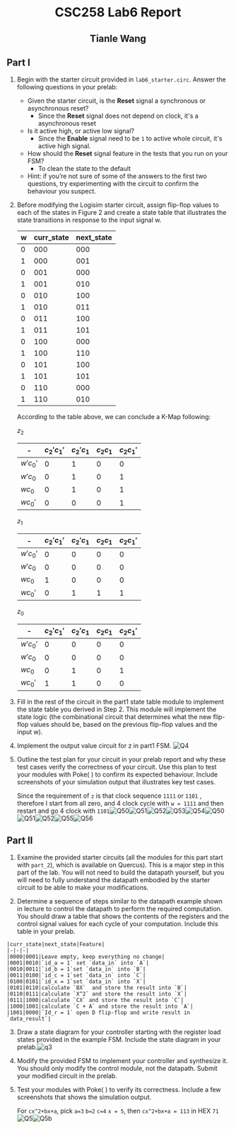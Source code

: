 <h1><center>CSC258 Lab6 Report</center></h1>
<h2><center>Tianle Wang</center></h2>

## Part I
1. Begin with the starter circuit provided in `lab6_starter.circ`. Answer the following questions in your prelab:
	- Given the starter circuit, is the **Reset** signal a synchronous or asynchronous reset?
	    - Since the **Reset** signal does not depend on clock, it's a asynchronous reset
	- Is it active high, or active low signal?
	    - Since the **Enable** signal need to be `1` to active whole circuit, it's active high signal.
	- How should the **Reset** signal feature in the tests that you run on your FSM? 
	  - To clean the state to the default
	- Hint: if you’re not sure of some of the answers to the first two questions, try experimenting with the circuit to confirm the behaviour you suspect.
	
2. Before modifying the Logisim starter circuit, assign flip-flop values to each of the states in Figure 2 and create a state table that illustrates the state transitions in response to the input signal w. 

    | w    | curr_state | next_state |
    | ---- | ---------- | ---------- |
    | 0    | 000        | 000        |
    | 1    | 000        | 001        |
    | 0    | 001        | 000        |
    | 1    | 001        | 010        |
    | 0    | 010        | 100        |
    | 1    | 010        | 011        |
    | 0    | 011        | 100        |
    | 1    | 011        | 101        |
    | 0    | 100        | 000        |
    | 1    | 100        | 110        |
    | 0    | 101        | 100        |
    | 1    | 101        | 101        |
    | 0    | 110        | 000        |
    | 1    | 110        | 010        |

    According to the table above, we can conclude a K-Map following:

    $z_2$

    | - |$c_2'c_1'$ | $c_2'c_1$| $c_2c_1$ | $c_2c_1'$ |
    | - |  -		 |	-	  | 	-	 |	-	 |
    | $w'c_0'$ | 0 | 1 | 0 | 0 |
    | $w'c_0$ | 0 | 1 | 0 | 1 |
    | $wc_0$ | 0 | 1 | 0 | 1 |
    | $wc_0'$ | 0 | 0 | 0 | 1 |

    $z_1$

    | - |$c_2'c_1'$ | $c_2'c_1$| $c_2c_1$ | $c_2c_1'$ |
    | - |  -		 |	-	  | 	-	 |	-	 |
    | $w'c_0'$ | 0 | 0 | 0 | 0 |
    | $w'c_0$ | 0 | 0 | 0 | 0 |
    | $wc_0$ | 1 | 0 | 0 | 0 |
    | $wc_0'$ | 0 | 1 | 1 | 1 |

    $z_0$

    | - |$c_2'c_1'$ | $c_2'c_1$| $c_2c_1$ | $c_2c_1'$ |
    | - |  -		 |	-	  | 	-	 |	-	 |
    | $w'c_0'$ | 0 | 0 | 0 | 0 |
    | $w'c_0$ | 0 | 0 | 0 | 0 |
    | $wc_0$ | 0 | 1 | 0 | 1 |
    | $wc_0'$ | 1 | 1 | 0 | 0 |

3. Fill in the rest of the circuit in the part1 state table module to implement the state table you derived in Step 2. This module will implement the state logic (the combinational circuit that determines what the new flip-flop values should be, based on the previous flip-flop values and the input w). 

4. Implement the output value circuit for z in part1 FSM. ![Q4](D:\Programming\csc258\Lab6\Part1\Q4.png)

5. Outline the test plan for your circuit in your prelab report and why these test cases verify the correctness of your circuit. Use this plan to test your modules with Poke( ) to confirm its expected behaviour. Include screenshots of your simulation output that illustrates key test cases. 

    Since the requirement of `z` is that  clock sequence `1111` or `1101` , therefore I start from all zero, and  4 clock cycle with `w = 1111` and then restart and go 4 clock with `1101`![Q50](D:\Programming\csc258\Lab6\Part1\Q50.png)![Q51](D:\Programming\csc258\Lab6\Part1\Q51.png)![Q52](D:\Programming\csc258\Lab6\Part1\Q52.png)![Q53](D:\Programming\csc258\Lab6\Part1\Q53.png)![Q54](D:\Programming\csc258\Lab6\Part1\Q54.png)![Q50](D:\Programming\csc258\Lab6\Part1\Q50.png)![Q51](D:\Programming\csc258\Lab6\Part1\Q51.png)![Q52](D:\Programming\csc258\Lab6\Part1\Q52.png)![Q55](D:\Programming\csc258\Lab6\Part1\Q55.png)![Q56](D:\Programming\csc258\Lab6\Part1\Q56.png)

## Part II 

1.   Examine the provided starter circuits (all the modules for this part start with `part_2`), which is available on Quercus). This is a major step in this part of the lab. You will not need to build the datapath yourself, but you will need to fully understand the datapath embodied by the starter circuit to be able to make your modifications. 

2.   Determine a sequence of steps similar to the datapath example shown in lecture to control the datapath to perform the required computation. You should draw a table that shows the contents of the registers and the control signal values for each cycle of your computation. Include this table in your prelab.  

    |curr_state|next_state|Feature|
    |-|-|-|
    |0000|0001|Leave empty, keep everything no change|
	|0001|0010|`id_a = 1` set `data_in` into `A`|
	|0010|0011|`id_b = 1`set `data_in` into `B`|
	|0011|0100|`id_c = 1`set `data_in` into `C`|
	|0100|0101|`id_x = 1`set `data_in` into `X`|
	|0101|0110|calculate `BX`  and store the result into `B`|
	|0110|0111|calculate `X^2` and store the result into `X`|
	|0111|1000|calculate `CX` and store the result into `C`|
	|1000|1001|calculate `C + A` and store the result into `A`|
	|1001|0000|`Id_r = 1` open D flip-flop and write result in `data_result`|
	
3.   Draw a state diagram for your controller starting with the register load states provided in the example FSM. Include the state diagram in your prelab.![q3](D:\Programming\csc258\Lab6\Part2\q3.jpg)

4.   Modify the provided FSM to implement your controller and synthesize it. You should only modify the control module, not the datapath. Submit your modified circuit in the prelab.

5.   Test your modules with Poke( ) to verify its correctness. Include a few screenshots that shows the simulation output. 

     For `cx^2+bx+a`, pick `a=3` `b=2` `c=4` `x = 5`, then `cx^2+bx+a = 113` in HEX `71`![Q5](D:\Programming\csc258\Lab6\Part2\Q5.png)![Q5b](D:\Programming\csc258\Lab6\Part2\Q5b.png)
